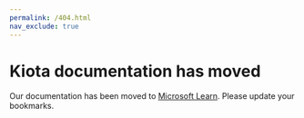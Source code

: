 ```yaml
---
permalink: /404.html
nav_exclude: true
---
```


# Kiota documentation has moved

Our documentation has been moved to [Microsoft Learn](https://learn.microsoft.com/openapi). Please update your bookmarks.
